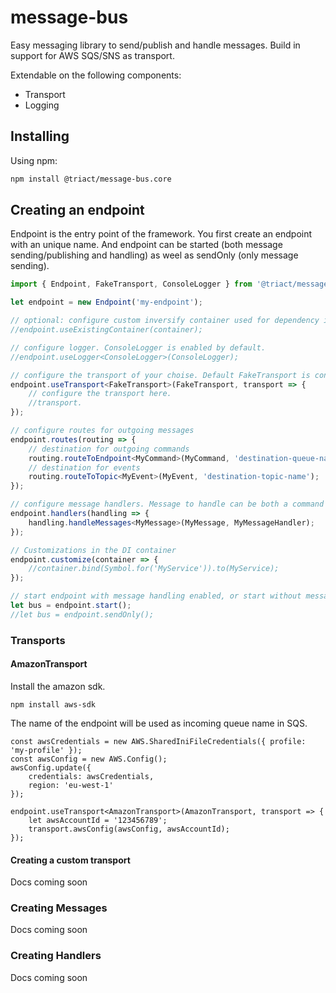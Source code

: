 # message-bus
Easy messaging library to send/publish and handle messages. Build in support for AWS SQS/SNS as transport.

Extendable on the following components:
- Transport 
- Logging

## Installing
Using npm:
```bash
npm install @triact/message-bus.core
```

## Creating an endpoint
Endpoint is the entry point of the framework. You first create an endpoint with an unique name. 
And endpoint can be started (both message sending/publishing and handling) as weel as sendOnly (only message sending).
```TypeScript
import { Endpoint, FakeTransport, ConsoleLogger } from '@triact/message-bus.core';

let endpoint = new Endpoint('my-endpoint');

// optional: configure custom inversify container used for dependency injection registry
//endpoint.useExistingContainer(container);

// configure logger. ConsoleLogger is enabled by default.
//endpoint.useLogger<ConsoleLogger>(ConsoleLogger);

// configure the transport of your choise. Default FakeTransport is configured for testing purposes.
endpoint.useTransport<FakeTransport>(FakeTransport, transport => {
    // configure the transport here.
    //transport.
}); 

// configure routes for outgoing messages
endpoint.routes(routing => {
    // destination for outgoing commands
    routing.routeToEndpoint<MyCommand>(MyCommand, 'destination-queue-name');
    // destination for events 
    routing.routeToTopic<MyEvent>(MyEvent, 'destination-topic-name');
});

// configure message handlers. Message to handle can be both a command of event.
endpoint.handlers(handling => {
    handling.handleMessages<MyMessage>(MyMessage, MyMessageHandler);
});

// Customizations in the DI container
endpoint.customize(container => {
    //container.bind(Symbol.for('MyService')).to(MyService);
});

// start endpoint with message handling enabled, or start without message handling
let bus = endpoint.start();
//let bus = endpoint.sendOnly();
```

### Transports
#### AmazonTransport
Install the amazon sdk.
```
npm install aws-sdk
```

The name of the endpoint will be used as incoming queue name in SQS.
```
const awsCredentials = new AWS.SharedIniFileCredentials({ profile: 'my-profile' });
const awsConfig = new AWS.Config();
awsConfig.update({
    credentials: awsCredentials,
    region: 'eu-west-1'
});

endpoint.useTransport<AmazonTransport>(AmazonTransport, transport => {
    let awsAccountId = '123456789';
    transport.awsConfig(awsConfig, awsAccountId);
});
```
#### Creating a custom transport
Docs coming soon

### Creating Messages
Docs coming soon

### Creating Handlers
Docs coming soon
